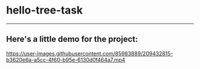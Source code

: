 # hello-tree-task
---
Here's a little demo for the project:
---
https://user-images.githubusercontent.com/85983889/209432815-b3620e6a-a5cc-4f60-b95e-6130d0f464a7.mp4

